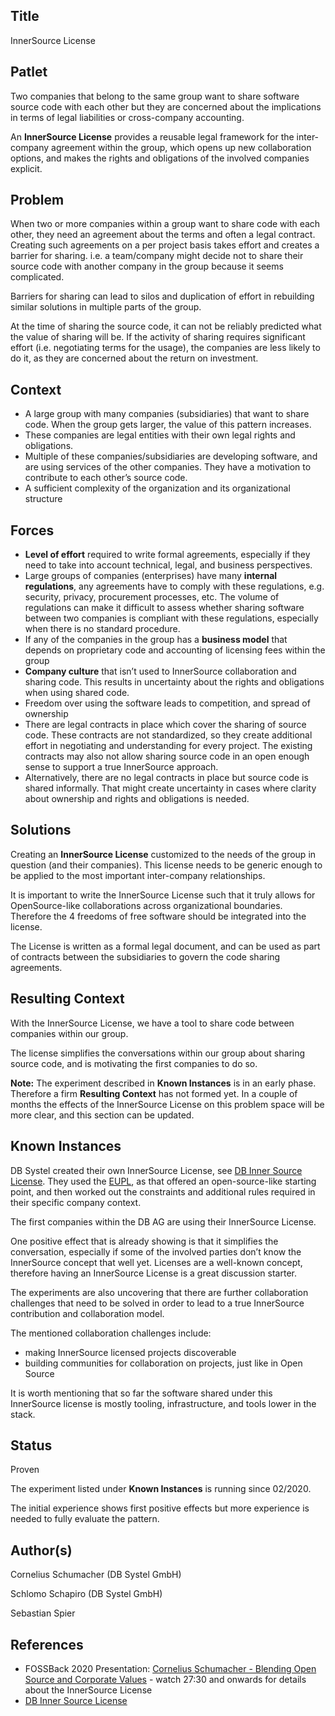 ## Title

InnerSource License

## Patlet

Two companies that belong to the same group want to share software source code with each other but they are concerned about the implications in terms of legal liabilities or cross-company accounting.

An **InnerSource License** provides a reusable legal framework for the inter-company agreement within the group, which opens up new collaboration options, and makes the rights and obligations of the involved companies explicit.

## Problem

When two or more companies within a group want to share code with each other, they need an agreement about the terms and often a legal contract. Creating such agreements on a per project basis takes effort and creates a barrier for sharing. i.e. a team/company might decide not to share their source code with another company in the group because it seems complicated.

Barriers for sharing can lead to silos and duplication of effort in rebuilding similar solutions in multiple parts of the group.

At the time of sharing the source code, it can not be reliably predicted what the value of sharing will be. If the activity of sharing requires significant effort (i.e. negotiating terms for the usage), the companies are less likely to do it, as they are concerned about the return on investment.

## Context

- A large group with many companies (subsidiaries) that want to share code. When the group gets larger, the value of this pattern increases.
- These companies are legal entities with their own legal rights and obligations.
- Multiple of these companies/subsidiaries are developing software, and are using services of the other companies. They have a motivation to contribute to each other’s source code.
- A sufficient complexity of the organization and its organizational structure

## Forces

- **Level of effort** required to write formal agreements, especially if they need to take into account technical, legal, and business perspectives.
- Large groups of companies (enterprises) have many **internal regulations**, any agreements have to comply with these regulations, e.g. security, privacy, procurement processes, etc. The volume of regulations can make it difficult to assess whether sharing software between two companies is compliant with these regulations, especially when there is no standard procedure.
- If any of the companies in the group has a **business model** that depends on proprietary code and accounting of licensing fees within the group
- **Company culture** that isn’t used to InnerSource collaboration and sharing code. This results in uncertainty about the rights and obligations when using shared code.
- Freedom over using the software leads to competition, and spread of ownership
- There are legal contracts in place which cover the sharing of source code. These contracts are not standardized, so they create additional effort in negotiating and understanding for every project. The existing contracts may also not allow sharing source code in an open enough sense to support a true InnerSource approach.
- Alternatively, there are no legal contracts in place but source code is shared informally. That might create uncertainty in cases where clarity about ownership and rights and obligations is needed.

## Solutions

Creating an **InnerSource License** customized to the needs of the group in question (and their companies). This license needs to be generic enough to be applied to the most important inter-company relationships.

It is important to write the InnerSource License such that it truly allows for OpenSource-like collaborations across organizational boundaries. Therefore the 4 freedoms of free software should be integrated into the license.

The License is written as a formal legal document, and can be used as part of contracts between the subsidiaries to govern the code sharing agreements.

## Resulting Context

With the InnerSource License, we have a tool to share code between companies within our group.

The license simplifies the conversations within our group about sharing source code, and is motivating the first companies to do so.

**Note:** The experiment described in **Known Instances** is in an early phase. Therefore a firm **Resulting Context** has not formed yet. In a couple of months the effects of the InnerSource License on this problem space will be more clear, and this section can be updated.

## Known Instances

DB Systel created their own InnerSource License, see [DB Inner Source License][db-inner-source-license]. They used the [EUPL][eupl], as that offered an open-source-like starting point, and then worked out the constraints and additional rules required in their specific company context.

The first companies within the DB AG are using their InnerSource License.

One positive effect that is already showing is that it simplifies the conversation, especially if some of the involved parties don’t know the InnerSource concept that well yet. Licenses are a well-known concept, therefore having an InnerSource License is a great discussion starter.

The experiments are also uncovering that there are further collaboration challenges that need to be solved in order to lead to a true InnerSource contribution and collaboration model.

The mentioned collaboration challenges include:

- making InnerSource licensed projects discoverable
- building communities for collaboration on projects, just like in Open Source

It is worth mentioning that so far the software shared under this InnerSource license is mostly tooling, infrastructure, and tools lower in the stack.

## Status

Proven

The experiment listed under **Known Instances** is running since 02/2020.

The initial experience shows first positive effects but more experience is needed to fully evaluate the pattern.

## Author(s)

Cornelius Schumacher (DB Systel GmbH)

Schlomo Schapiro (DB Systel GmbH)

Sebastian Spier

## References

* FOSSBack 2020 Presentation: [Cornelius Schumacher - Blending Open Source and Corporate Values](https://youtu.be/hikC6U8X_Ec) - watch 27:30 and onwards for details about the InnerSource License
* [DB Inner Source License][db-inner-source-license]

[db-inner-source-license]: https://github.com/dbsystel/open-source-policies/blob/master/DB-Inner-Source-License.md
[eupl]: https://joinup.ec.europa.eu/collection/eupl/eupl-text-eupl-12
